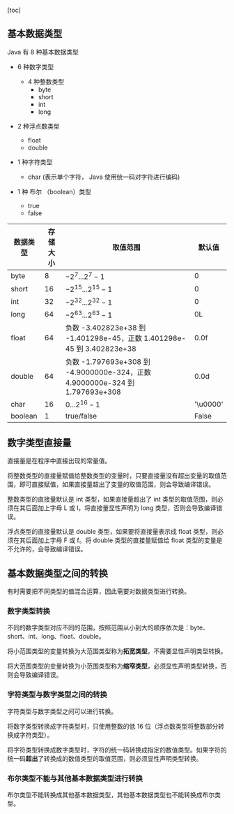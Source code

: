 [toc]

## 基本数据类型 



Java 有 8 种基本数据类型

-   6 种数字类型
    -   4 种整数类型
        -   byte
        -   short
        -   int
        -   long

-   2 种浮点数类型
    -   float
    -   double

-   1 种字符类型
    -   char (表示单个字符， Java 使用统一码对字符进行编码)

-   1 种 布尔 （boolean）类型
    -   true
    -   false



| 数据类型 | 存储大小 | 取值范围                                                     | 默认值   |
| -------- | -------- | ------------------------------------------------------------ | -------- |
| byte     | 8        | $-2^7...2^7 - 1$                                             | 0        |
| short    | 16       | $-2^{15}...2^{15}-1$                                         | 0        |
| int      | 32       | $-2^{32}...2^{32} - 1$                                       | 0        |
| long     | 64       | $-2^{63}...2^{63} - 1$                                       | 0L       |
| float    | 64       | 负数 -3.402823e+38 到 -1.401298e-45，正数 1.401298e-45 到 3.402823e+38 | 0.0f     |
| double   | 64       | 负数 -1.797693e+308 到 -4.9000000e-324，正数 4.9000000e-324 到 1.797693e+308 | 0.0d     |
| char     | 16       | $0...2^{16} - 1$                                             | '\u0000' |
| boolean  | 1        | true/false                                                   | False    |



## 数字类型直接量



直接量是在程序中直接出现的常量值。

将整数类型的直接量赋值给整数类型的变量时，只要直接量没有超出变量的取值范围，即可直接赋值，如果直接量超出了变量的取值范围，则会导致编译错误。

整数类型的直接量默认是 int 类型，如果直接量超出了 int 类型的取值范围，则必须在其后面加上字母 L 或 l，将直接量显性声明为 long 类型，否则会导致编译错误。

浮点类型的直接量默认是 double 类型，如果要将直接量表示成 float 类型，则必须在其后面加上字母 F 或 f。将 double 类型的直接量赋值给 float 类型的变量是不允许的，会导致编译错误。



## 基本数据类型之间的转换



有时需要把不同类型的值混合运算，因此需要对数据类型进行转换。



### 数字类型转换

不同的数字类型对应不同的范围，按照范围从小到大的顺序依次是：byte、short、int、long、float、double。

将小范围类型的变量转换为大范围类型称为**拓宽类型**，不需要显性声明类型转换。

将大范围类型的变量转换为小范围类型称为**缩窄类型**，必须显性声明类型转换，否则会导致编译错误。



### 字符类型与数字类型之间的转换

字符类型与数字类型之间可以进行转换。

将数字类型转换成字符类型时，只使用整数的低 16 位（浮点数类型将整数部分转换成字符类型）。

将字符类型转换成数字类型时，字符的统一码转换成指定的数值类型。如果字符的统一码**超出**了转换成的数值类型的取值范围，则必须显性声明类型转换。



### 布尔类型不能与其他基本数据类型进行转换

布尔类型不能转换成其他基本数据类型，其他基本数据类型也不能转换成布尔类型。
